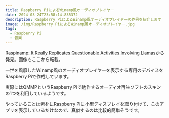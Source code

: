 ```yaml
---
title: Raspberry PiによるWinamp風オーディオプレイヤー
date: 2024-03-24T23:58:14.835372
description: Raspberry PiによるWinamp風オーディオプレイヤーの作例を紹介します
image: /img/Raspberry PiによるWinamp風オーディオプレイヤー.jpg
tags:
  - Raspberry Pi
  - 音楽
---
```

[Raspinamp: It Really Replicates Questionable Activities Involving Llamas](https://hackaday.com/2024/03/07/raspinamp-it-really-replicates-questionable-activities-involving-llamas/)から発見。画像もここから転載。

一世を風靡したWinamp風のオーディオプレイヤーを表示する専用のデバイスをRaspberry Piで作成しています。

実際にはQMMPというRaspberry Piで動作するオーディオ再生ソフトのスキンの1つを利用しているようです。

やっていることは素朴にRaspberry Piに小型ディスプレイを取り付けて、このアプリを表示しているだけなので、真似するのは比較的簡単そうです。


